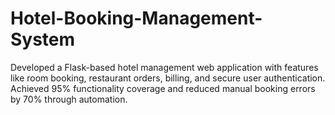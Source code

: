# Hotel-Booking-Management-System
Developed a Flask-based hotel management web application with features like room booking, restaurant orders, billing, and secure user authentication. Achieved 95% functionality coverage and reduced manual booking errors by 70% through automation.
